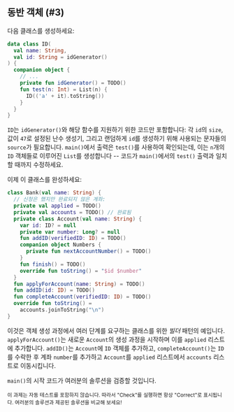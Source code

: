 ## 동반 객체 (#3)

다음 클래스를 생성하세요:

```kotlin
data class ID(
  val name: String,
  val id: String = idGenerator()
) {
  companion object {
    // ...
    private fun idGenerator() = TODO()
    fun test(n: Int) = List(n) {
      ID(('a' + it).toString())
    }
  }
}
```

`ID`는 `idGenerator()`와 해당 함수를 지원하기 위한 코드만 포함합니다: 각 `id`의 `size`, 값이 `47`로 설정된 난수 생성기, 그리고 랜덤하게 `id`를 생성하기 위해 사용되는 문자들의 `source`가 필요합니다. `main()`에서 출력은 `test()`를 사용하여 확인되는데, 이는 `n`개의 `ID` 객체들로 이루어진 `List`를 생성합니다 -- 코드가 `main()`에서의 `test()` 출력과 일치할 때까지 수정하세요.

이제 이 클래스를 완성하세요:

```kotlin
class Bank(val name: String) {
  // 신청은 했지만 완료되지 않은 계좌:
  private val applied = TODO()
  private val accounts = TODO() // 완료됨
  private class Account(val name: String) {
    var id: ID? = null
    private var number: Long? = null
    fun addID(verifiedID: ID) = TODO()
    companion object Numbers {
      private fun nextAccountNumber() = TODO()
    }
    fun finish() = TODO()
    override fun toString() = "$id $number"
  }
  fun applyForAccount(name: String) = TODO()
  fun addID(id: ID) = TODO()
  fun completeAccount(verifiedID: ID) = TODO()
  override fun toString() =
    accounts.joinToString("\n")
}
```

이것은 객체 생성 과정에서 여러 단계를 요구하는 클래스를 위한 *빌더* 패턴의 예입니다. `applyForAccount()`는 새로운 `Account`의 생성 과정을 시작하며 이를 `applied` 리스트에 추가합니다. `addID()`는 `Account`에 `ID` 객체를 추가하고, `completeAccount()`는 `ID`를 수락한 후 계좌 `number`를 추가하고 `Account`를 `applied` 리스트에서 `accounts` 리스트로 이동시킵니다.

`main()`의 시작 코드가 여러분의 솔루션을 검증할 것입니다.

<sub> 이 과제는 자동 테스트를 포함하지 않습니다. 
따라서 "Check"를 실행하면 항상 "Correct"로 표시됩니다.
여러분의 솔루션과 제공된 솔루션을 비교해 보세요! </sub>